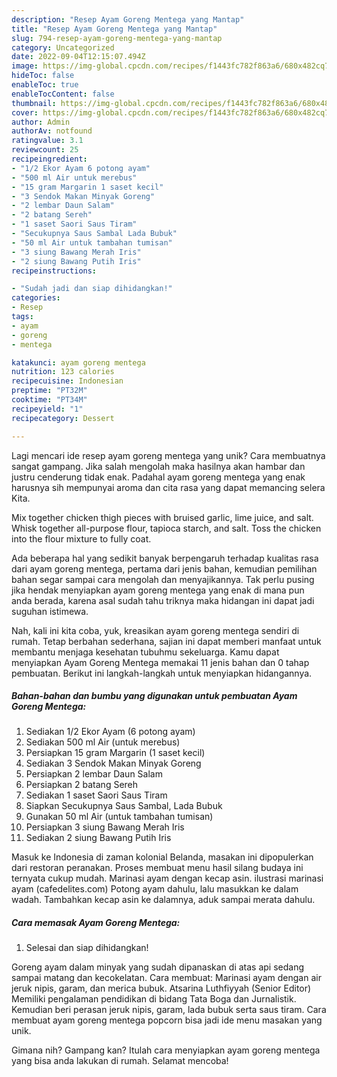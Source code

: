 ```yaml
---
description: "Resep Ayam Goreng Mentega yang Mantap"
title: "Resep Ayam Goreng Mentega yang Mantap"
slug: 794-resep-ayam-goreng-mentega-yang-mantap
category: Uncategorized
date: 2022-09-04T12:15:07.494Z
image: https://img-global.cpcdn.com/recipes/f1443fc782f863a6/680x482cq70/ayam-goreng-mentega-foto-resep-utama.jpg
hideToc: false
enableToc: true
enableTocContent: false
thumbnail: https://img-global.cpcdn.com/recipes/f1443fc782f863a6/680x482cq70/ayam-goreng-mentega-foto-resep-utama.jpg
cover: https://img-global.cpcdn.com/recipes/f1443fc782f863a6/680x482cq70/ayam-goreng-mentega-foto-resep-utama.jpg
author: Admin
authorAv: notfound
ratingvalue: 3.1
reviewcount: 25
recipeingredient:
- "1/2 Ekor Ayam 6 potong ayam"
- "500 ml Air untuk merebus"
- "15 gram Margarin 1 saset kecil"
- "3 Sendok Makan Minyak Goreng"
- "2 lembar Daun Salam"
- "2 batang Sereh"
- "1 saset Saori Saus Tiram"
- "Secukupnya Saus Sambal Lada Bubuk"
- "50 ml Air untuk tambahan tumisan"
- "3 siung Bawang Merah Iris"
- "2 siung Bawang Putih Iris"
recipeinstructions:

- "Sudah jadi dan siap dihidangkan!"
categories:
- Resep
tags:
- ayam
- goreng
- mentega

katakunci: ayam goreng mentega 
nutrition: 123 calories
recipecuisine: Indonesian
preptime: "PT32M"
cooktime: "PT34M"
recipeyield: "1"
recipecategory: Dessert

---
```





Lagi mencari ide resep ayam goreng mentega yang unik? Cara membuatnya sangat gampang. Jika salah mengolah maka hasilnya akan hambar dan justru cenderung tidak enak. Padahal ayam goreng mentega yang enak harusnya sih mempunyai aroma dan cita rasa yang dapat memancing selera Kita.





Mix together chicken thigh pieces with bruised garlic, lime juice, and salt. Whisk together all-purpose flour, tapioca starch, and salt. Toss the chicken into the flour mixture to fully coat.

Ada beberapa hal yang sedikit banyak berpengaruh terhadap kualitas rasa dari ayam goreng mentega, pertama dari jenis bahan, kemudian pemilihan bahan segar sampai cara mengolah dan menyajikannya. Tak perlu pusing jika hendak menyiapkan ayam goreng mentega yang enak di mana pun anda berada, karena asal sudah tahu triknya maka hidangan ini dapat jadi suguhan istimewa.






Nah, kali ini kita coba, yuk, kreasikan ayam goreng mentega sendiri di rumah. Tetap berbahan sederhana, sajian ini dapat memberi manfaat untuk membantu menjaga kesehatan tubuhmu sekeluarga. Kamu dapat menyiapkan Ayam Goreng Mentega memakai 11 jenis bahan dan 0 tahap pembuatan. Berikut ini langkah-langkah untuk menyiapkan hidangannya.

<!--inarticleads1-->

##### Bahan-bahan dan bumbu yang digunakan untuk pembuatan Ayam Goreng Mentega:

1. Sediakan 1/2 Ekor Ayam (6 potong ayam)
1. Sediakan 500 ml Air (untuk merebus)
1. Persiapkan 15 gram Margarin (1 saset kecil)
1. Sediakan 3 Sendok Makan Minyak Goreng
1. Persiapkan 2 lembar Daun Salam
1. Persiapkan 2 batang Sereh
1. Sediakan 1 saset Saori Saus Tiram
1. Siapkan Secukupnya Saus Sambal, Lada Bubuk
1. Gunakan 50 ml Air (untuk tambahan tumisan)
1. Persiapkan 3 siung Bawang Merah Iris
1. Sediakan 2 siung Bawang Putih Iris


Masuk ke Indonesia di zaman kolonial Belanda, masakan ini dipopulerkan dari restoran peranakan. Proses membuat menu hasil silang budaya ini ternyata cukup mudah. Marinasi ayam dengan kecap asin. ilustrasi marinasi ayam (cafedelites.com) Potong ayam dahulu, lalu masukkan ke dalam wadah. Tambahkan kecap asin ke dalamnya, aduk sampai merata dahulu. 

<!--inarticleads2-->

##### Cara memasak Ayam Goreng Mentega:


1. Selesai dan siap dihidangkan!

Goreng ayam dalam minyak yang sudah dipanaskan di atas api sedang sampai matang dan kecokelatan. Cara membuat: Marinasi ayam dengan air jeruk nipis, garam, dan merica bubuk. Atsarina Luthfiyyah (Senior Editor) Memiliki pengalaman pendidikan di bidang Tata Boga dan Jurnalistik. Kemudian beri perasan jeruk nipis, garam, lada bubuk serta saus tiram. Cara membuat ayam goreng mentega popcorn bisa jadi ide menu masakan yang unik. 

Gimana nih? Gampang kan? Itulah cara menyiapkan ayam goreng mentega yang bisa anda lakukan di rumah. Selamat mencoba!
